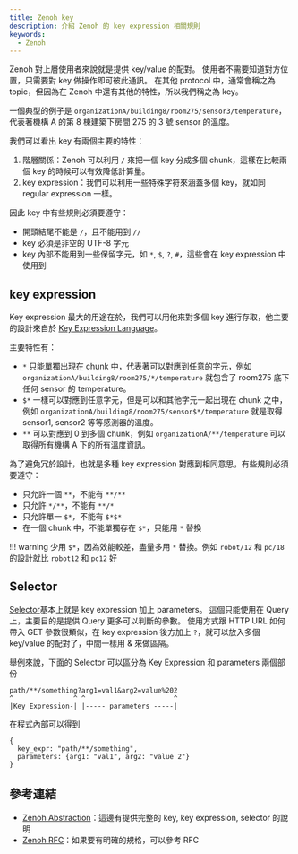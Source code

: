 ```yaml
---
title: Zenoh key
description: 介紹 Zenoh 的 key expression 相關規則
keywords:
  - Zenoh
---
```


Zenoh 對上層使用者來說就是提供 key/value 的配對。
使用者不需要知道對方位置，只需要對 key 做操作即可彼此通訊。
在其他 protocol 中，通常會稱之為 topic，但因為在 Zenoh 中還有其他的特性，所以我們稱之為 key。

一個典型的例子是 `organizationA/building8/room275/sensor3/temperature`，代表著機構 A 的第 8 棟建築下房間 275 的 3 號 sensor 的溫度。

我們可以看出 key 有兩個主要的特性：

1. 階層關係：Zenoh 可以利用 `/` 來把一個 key 分成多個 chunk，這樣在比較兩個 key 的時候可以有效降低計算量。
2. key expression：我們可以利用一些特殊字符來涵蓋多個 key，就如同 regular expression 一樣。

因此 key 中有些規則必須要遵守：

* 開頭結尾不能是 `/`，且不能用到 `//`
* key 必須是非空的 UTF-8 字元
* key 內部不能用到一些保留字元，如 `*`, `$`, `?`, `#`，這些會在 key expression 中使用到

## key expression

Key expression 最大的用途在於，我們可以用他來對多個 key 進行存取，他主要的設計來自於 [Key Expression Language](https://github.com/eclipse-zenoh/roadmap/blob/main/rfcs/ALL/Key%20Expressions.md)。

主要特性有：

* `*` 只能單獨出現在 chunk 中，代表著可以對應到任意的字元，例如 `organizationA/building8/room275/*/temperature` 就包含了 room275 底下任何 sensor 的 temperature。
* `$*` 一樣可以對應到任意字元，但是可以和其他字元一起出現在 chunk 之中，例如 `organizationA/building8/room275/sensor$*/temperature` 就是取得 sensor1, sensor2 等等感測器的溫度。
* `**` 可以對應到 0 到多個 chunk，例如 `organizationA/**/temperature` 可以取得所有機構 A 下的所有溫度資訊。

為了避免冗於設計，也就是多種 key expression 對應到相同意思，有些規則必須要遵守：

* 只允許一個 `**`，不能有 `**/**`
* 只允許 `*/**`，不能有 `**/*`
* 只允許單一 `$*`，不能有 `$*$*`
* 在一個 chunk 中，不能單獨存在 `$*`，只能用 `*` 替換

!!! warning
    少用 `$*`，因為效能較差，盡量多用 `*` 替換。例如 `robot/12` 和 `pc/18` 的設計就比 `robot12` 和 `pc12` 好

## Selector

[Selector](https://github.com/eclipse-zenoh/roadmap/blob/main/rfcs/ALL/Selectors/README.md)基本上就是 key expression 加上 parameters。
這個只能使用在 Query 上，主要目的是提供 Query 更多可以判斷的參數。
使用方式跟 HTTP URL 如何帶入 GET 參數很類似，在 key expression 後方加上 `?`，就可以放入多個 key/value 的配對了，中間一樣用 & 來做區隔。

舉例來說，下面的 Selector 可以區分為 Key Expression 和 parameters 兩個部份

```raw
path/**/something?arg1=val1&arg2=value%202
^               ^ ^                      ^
|Key Expression-| |----- parameters -----|
```

在程式內部可以得到

```raw
{
  key_expr: "path/**/something",
  parameters: {arg1: "val1", arg2: "value 2"}
}
```

## 參考連結

* [Zenoh Abstraction](https://zenoh.io/docs/manual/abstractions/)：這邊有提供完整的 key, key expression, selector 的說明
* [Zenoh RFC](https://github.com/eclipse-zenoh/roadmap/tree/main/rfcs/)：如果要有明確的規格，可以參考 RFC
